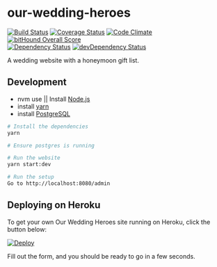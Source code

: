 # our-wedding-heroes

[![Build Status](https://travis-ci.org/InsidersByte/our-wedding-heroes.svg)](https://travis-ci.org/InsidersByte/our-wedding-heroes)
[![Coverage Status](https://coveralls.io/repos/github/InsidersByte/our-wedding-heroes/badge.svg?branch=master)](https://coveralls.io/github/InsidersByte/our-wedding-heroes?branch=master)
[![Code Climate](https://codeclimate.com/github/InsidersByte/honeymoon-gift-list/badges/gpa.svg)](https://codeclimate.com/github/InsidersByte/honeymoon-gift-list)
[![bitHound Overall Score](https://www.bithound.io/github/InsidersByte/our-wedding-heroes/badges/score.svg)](https://www.bithound.io/github/InsidersByte/our-wedding-heroes)  
[![Dependency Status](https://david-dm.org/insidersbyte/our-wedding-heroes.svg)](https://david-dm.org/insidersbyte/our-wedding-heroes)
[![devDependency Status](https://david-dm.org/insidersbyte/our-wedding-heroes/dev-status.svg)](https://david-dm.org/insidersbyte/our-wedding-heroes#info=devDependencies)

A wedding website with a honeymoon gift list.

## Development

* nvm use || Install [Node.js](https://nodejs.org/en/)
* install [yarn](https://yarnpkg.com/)
* install [PostgreSQL](https://www.postgresql.org/)

```bash
# Install the dependencies
yarn

# Ensure postgres is running

# Run the website
yarn start:dev

# Run the setup
Go to http://localhost:8080/admin
```

## Deploying on Heroku

To get your own Our Wedding Heroes site running on Heroku, click the button below:

[![Deploy](https://www.herokucdn.com/deploy/button.svg)](https://heroku.com/deploy)

Fill out the form, and you should be ready to go in a few seconds.
